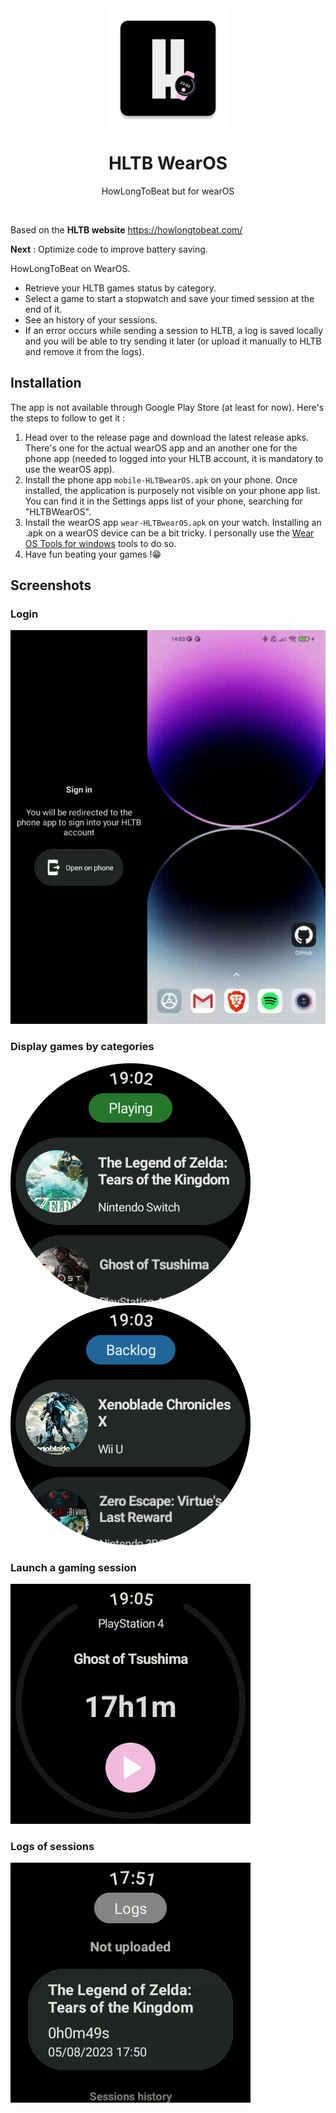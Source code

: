 <div align="center"><img align="center" src="./documentation/logo.webp" alt="application logo"/></div>
<h1 align="center">HLTB WearOS</h1>
<p align="center">HowLongToBeat but for wearOS</p>

<br/>

Based on the **HLTB website** https://howlongtobeat.com/

**Next** : Optimize code to improve battery saving.

HowLongToBeat on WearOS. 
- Retrieve your HLTB games status by category. 
- Select a game to start a stopwatch and save your timed session at the end of it.
- See an history of your sessions.
- If an error occurs while sending a session to HLTB, a log is saved locally and you will be able to try sending it later (or upload it manually to HLTB and remove it from the logs).

## Installation

The app is not available through Google Play Store (at least for now).
Here's the steps to follow to get it : 

1. Head over to the release page and download the latest release apks. 
There's one for the actual wearOS app and an another one for the phone app (needed to logged into your HLTB account, it is mandatory to use the wearOS app).
2. Install the phone app `mobile-HLTBwearOS.apk` on your phone. Once installed, the application is purposely not visible on your phone app list. You can find it in the Settings apps list of your phone, searching for "HLTBWearOS".
3. Install the wearOS app `wear-HLTBwearOS.apk` on your watch. Installing an .apk on a wearOS device can be a bit tricky. I personally use the [Wear OS Tools for windows](https://forum.xda-developers.com/attachments/wearos-tools-v10-rar.5927083/) tools to do so.
4. Have fun beating your games !😁


## Screenshots

### Login

![Login](./documentation/login_example.gif)

### Display games by categories

![HomePlayingCategory](./documentation/home_playing.png)
![HomeBacklogCategory](./documentation/home_backlog.png)

### Launch a gaming session

![TimedSession](./documentation/saving_time.gif)

### Logs of sessions

![Logs](./documentation/logs.gif)